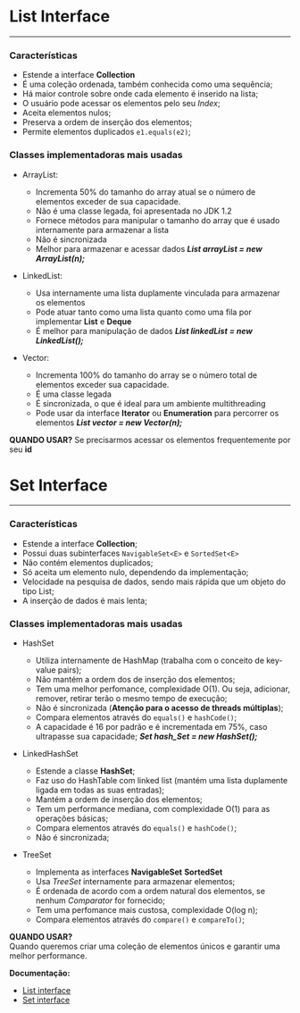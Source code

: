 # List Interface

---

### Características

- Estende a interface **Collection**
- É uma coleção ordenada, também conhecida como uma sequência;
- Há maior controle sobre onde cada elemento é inserido na lista;
- O usuário pode acessar os elementos pelo seu *Index*;
- Aceita elementos nulos;
- Preserva a ordem de inserção dos elementos;
- Permite elementos duplicados `e1.equals(e2)`;

### Classes implementadoras mais usadas

- ArrayList:
    - Incrementa 50% do tamanho do array atual se o número de elementos exceder de sua capacidade.
    - Não é uma classe legada, foi apresentada no JDK 1.2
    - Fornece métodos para manipular o tamanho do array que é usado internamente para armazenar a lista
    - Não é sincronizada
    - Melhor para armazenar e acessar dados
***List<Integer> arrayList = new ArrayList<Integer>(n);***

- LinkedList:
    - Usa internamente uma lista duplamente vinculada para armazenar os elementos
    - Pode atuar tanto como uma lista quanto como uma fila por implementar **List** e **Deque**
    - É melhor para manipulação de dados
***List<Integer> linkedList = new LinkedList<Integer>();***

- Vector:
    - Incrementa 100% do tamanho do array se o número total de elementos exceder sua capacidade.
    - É uma classe legada 
    - É sincronizada, o que é ideal para um ambiente multithreading
    - Pode usar da interface **Iterator** ou **Enumeration** para percorrer os elementos
***List<Integer> vector = new Vector<Integer>(n);***  

**QUANDO USAR?**
Se precisarmos acessar os elementos frequentemente por seu **id** 

# Set Interface

---

### Características

- Estende a interface **Collection**;
- Possui duas subinterfaces `NavigableSet<E>` e `SortedSet<E>`
- Não contém elementos duplicados;
- Só aceita um elemento nulo, dependendo da implementação;
- Velocidade na pesquisa de dados, sendo mais rápida que um objeto do tipo List;
- A inserção de dados é mais lenta;

### Classes implementadoras mais usadas

- HashSet
    - Utiliza internamente de HashMap (trabalha com o conceito de key-value pairs);
    - Não mantém a ordem dos de inserção dos elementos;
    - Tem uma melhor perfomance, complexidade O(1). Ou seja, adicionar, remover, retirar terão o mesmo tempo de execução;
    - Não é sincronizada (**Atenção para o acesso de threads múltiplas**);
    - Compara elementos através do `equals()` e `hashCode()`;
    - A capacidade é 16 por padrão e é incrementada em 75%, caso ultrapasse sua capacidade;
***Set<String> hash_Set = new HashSet<String>();***

- LinkedHashSet
    - Estende a classe **HashSet**;
    - Faz uso do HashTable com linked list (mantém uma lista duplamente ligada em todas as suas entradas);
    - Mantém a ordem de inserção dos elementos;
    - Tem um performance mediana, com complexidade O(1) para as operações básicas;
    - Compara elementos através do `equals()` e `hashCode()`;
    - Não é sincronizada;

- TreeSet
    - Implementa as interfaces **NavigableSet<E>** **SortedSet<E>**
    - Usa *TreeSet* internamente para armazenar elementos;
    - É ordenada de acordo com a ordem natural dos elementos, se nenhum *Comparator* for fornecido;
    - Tem uma perfomance mais custosa, complexidade O(log n);
    - Compara elementos através do `compare()` e `compareTo()`;

**QUANDO USAR?**  
Quando queremos criar uma coleção de elementos únicos e garantir uma melhor performance.

**Documentação:**  
- [List interface](https://docs.oracle.com/javase/8/docs/api/java/util/List.html)
- [Set interface](https://docs.oracle.com/javase/8/docs/api/java/util/Set.html)